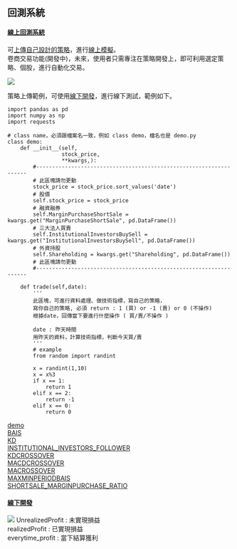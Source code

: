 

## 回測系統

#### [ 線上回測系統 ](https://finmindtrade.com/analysis/back_testing)

可[上傳自己設計的策略](https://finmindtrade.com/analysis/upload)，進行[線上模擬](https://finmindtrade.com/analysis/back_testing)。<br>
卷商交易功能(開發中)，未來，使用者只需專注在策略開發上，即可利用選定策略、個股，進行自動化交易。<br>

![](https://raw.githubusercontent.com/FinMind/FinMind/master/BackTesting/online.png)

策略上傳範例，可使用[線下開發](https://github.com/FinMind/FinMind/blob/master/BackTesting/test.ipynb)，進行線下測試，範例如下。


    import pandas as pd
    import numpy as np
    import requests

    # class name，必須跟檔案名一致，例如 class demo，檔名也是 demo.py
    class demo:
        def __init__(self,
                     stock_price,
                     **kwargs,):
            #-------------------------------------------------------------------    
            # 此區塊請勿更動
            stock_price = stock_price.sort_values('date')
            # 股價
            self.stock_price = stock_price
            # 融資融券
            self.MarginPurchaseShortSale = kwargs.get("MarginPurchaseShortSale", pd.DataFrame())
            # 三大法人買賣
            self.InstitutionalInvestorsBuySell = kwargs.get("InstitutionalInvestorsBuySell", pd.DataFrame())
            # 外資持股
            self.Shareholding = kwargs.get("Shareholding", pd.DataFrame())
            # 此區塊請勿更動
            #-------------------------------------------------------------------

        def trade(self,date):
            ''' 
            此區塊，可進行資料處理、做技術指標，寫自己的策略，
            寫你自己的策略, 必須 return : 1 (買) or -1 (賣) or 0 (不操作)
            根據date，回傳當下要進行什麼操作 ( 買/賣/不操作 )
            
            date : 昨天時間
            用昨天的資料，計算技術指標，判斷今天買/賣
            '''
            # example
            from random import randint

            x = randint(1,10)
            x = x%3
            if x == 1:
                return 1
            elif x == 2:
                return -1
            elif x == 0:
                return 0


[demo](https://github.com/FinMind/FinMind/blob/master/BackTesting/demo.py)<br>
[BAIS](https://github.com/FinMind/FinMind/blob/master/BackTesting/BAIS.py)<br>
[KD](https://github.com/FinMind/FinMind/blob/master/BackTesting/KD.py)<br>
[INSTITUTIONAL_INVESTORS_FOLLOWER](https://github.com/FinMind/FinMind/blob/master/BackTesting/INSTITUTIONAL_INVESTORS_FOLLOWER.py)<br>
[KDCROSSOVER](https://github.com/FinMind/FinMind/blob/master/BackTesting/KDCROSSOVER.py)<br>
[MACDCROSSOVER](https://github.com/FinMind/FinMind/blob/master/BackTesting/MACDCROSSOVER.py)<br>
[MACROSSOVER](https://github.com/FinMind/FinMind/blob/master/BackTesting/MACROSSOVER.py)<br>
[MAXMINPERIODBAIS](https://github.com/FinMind/FinMind/blob/master/BackTesting/MAXMINPERIODBAIS.py)<br>
[SHORTSALE_MARGINPURCHASE_RATIO](https://github.com/FinMind/FinMind/blob/master/BackTesting/SHORTSALE_MARGINPURCHASE_RATIO.py)<br>

#### [線下開發](https://github.com/FinMind/FinMind/blob/master/BackTesting/test.ipynb)

![](https://raw.githubusercontent.com/FinMind/FinMind/master/BackTesting/offline.png)
UnrealizedProfit : 未實現損益<br>
realizedProfit : 已實現損益<br>
everytime_profit : 當下結算獲利<br>


